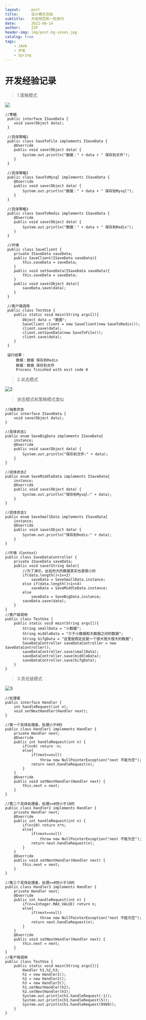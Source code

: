 ```yaml
---
layout:     post
title:      设计模式总结
subtitle:   开发规范和一些技巧
date:       2022-08-14
author:     ZJP
header-img: img/post-bg-ioses.jpg
catalog: true
tags:
    - JAVA
    - 开发
    - Spring
---
```



# 开发经验记录

>1.策略模式
>
![](https://pic3.zhimg.com/v2-87716dea49452b7c78aeb2486b53499a_b.jpg)
>
    //策略
     public interface ISaveData {
        void save(Object data);
     }
     
     //具体策略1
     public class SaveToFile implements ISaveData {
     	@Override
     	public void save(Object data) {
     		System.out.println("数据：" + data + " 保存到文件");
     	}
     }
     
     //具体策略2
     public class SaveToMysql implements ISaveData {
     	@Override
     	public void save(Object data) {
     		System.out.println("数据：" + data + " 保存到Mysql");
     	}
     }
     
     //具体策略3
     public class SaveToRedis implements ISaveData {
     	@Override
     	public void save(Object data) {
     		System.out.println("数据：" + data + " 保存到Redis");
     	}
     }
     
     //环境
     public class SaveClient {
     	private ISaveData saveData;
     	public SaveClient(ISaveData saveData){
     		this.saveData = saveData;
     	}
     	public void setSaveData(ISaveData saveData){
     		this.saveData = saveData;
     	}
     	public void save(Object data){
     		saveData.save(data);
     	}
     }
     
     //客户端调用
     public class TestUse {
     	public static void main(String args[]){
     		Object data = "数据";
     		SaveClient client = new SaveClient(new SaveToRedis());
     		client.save(data);
     		client.setSaveData(new SaveToFile());
     		client.save(data);
     	}
     }
     
     运行结果：
         数据：数据 保存到Redis
         数据：数据 保存到文件
         Process finished with exit code 0
>
>       
>2.状态模式
>
![2](https://pic4.zhimg.com/v2-b29c12da3effd8c9f977f7c836ae6c6b_b.jpg)
>
>状态模式和策略模式类似
>
    //抽象状态
    public interface ISaveData {
        void save(Object data);
    }
    
    //具体状态1
    public enum SaveBigData implements ISaveData{
    	instance;
    	@Override
    	public void save(Object data) {
    		System.out.println("保存到文件:" + data);
    	}
    }
    
    //具体状态2
    public enum SaveMiddleData implements ISaveData{
    	instance;
    	@Override
    	public void save(Object data) {
    		System.out.println("保存到Mysql:" + data);
    	}
    }
    
    //具体状态3
    public enum SaveSmallData implements ISaveData{
    	instance;
    	@Override
    	public void save(Object data) {
    		System.out.println("保存到Redis:" + data);
    	}
    }
    
    //环境（Context）
    public class SaveDataController {
    	private ISaveData saveData;
    	public void save(String data){
    		//为了演示，此处的大的数据其实也是很小的
    		if(data.length()<1<<2)
    			saveData = SaveSmallData.instance;
    		else if(data.length()<1<<4)
    			saveData = SaveMiddleData.instance;
    		else
    			saveData = SaveBigData.instance;
    		saveData.save(data);
    	}
    }
    //客户端调用
    public class TestUse {
    	public static void main(String args[]){
    		String smallData = "小数据";
    		String middleData = "介于小数据和大数据之间的数据";
    		String bifgData = "这里就假定这是一个很大很大很大的数据";
    		SaveDataController saveDataController = new SaveDataController();
    		saveDataController.save(smallData);
    		saveDataController.save(middleData);
    		saveDataController.save(bifgData);
    	}
    }
>
>3.责任链模式
>
![3](https://pic2.zhimg.com/80/v2-5a9487cc8f86be8e6495691bbb285b2d_720w.jpg)
>
    //处理者
    public interface Handler {
        int handleRequest(int n);
        void setNextHandler(Handler next);
    }
    
    //第一个具体处理者，处理小于0的
    public class Handler1 implements Handler {
    	private Handler next;
    	@Override
    	public int handleRequest(int n) {
    		if(n<0) return -n;
    		else{
    			if(next==null)
    				throw new NullPointerException("next 不能为空");
    			return next.handleRequest(n);
    		}
    	}
    	@Override
    	public void setNextHandler(Handler next) {
    		this.next = next;
    	}
    }
    
    //第二个具体处理者，处理>=0但小于10的
    public class Handler2 implements Handler {
    	private Handler next;
    	@Override
    	public int handleRequest(int n) {
    		if(n<10) return n*n;
    		else{
    			if(next==null)
    				throw new NullPointerException("next 不能为空");
    			return next.handleRequest(n);
    		}
    	}
    	@Override
    	public void setNextHandler(Handler next) {
    		this.next = next;
    	}
    }
    
    //第三个具体处理者，处理>=0但小于10的
    public class Handler3 implements Handler {
    	private Handler next;
    	@Override
    	public int handleRequest(int n) {
    		if(n<=Integer.MAX_VALUE) return n;
    		else{
    			if(next==null)
    				throw new NullPointerException("next 不能为空");
    			return next.handleRequest(n);
    		}
    	}
    	@Override
    	public void setNextHandler(Handler next) {
    		this.next = next;
    	}
    }
    //客户端调用
    public class TestUse {
    	public static void main(String args[]){
    		Handler h1,h2,h3;
    		h1 = new Handler1();
    		h2 = new Handler2();
    		h3 = new Handler3();
    		h1.setNextHandler(h2);
    		h2.setNextHandler(h3);
    		System.out.println(h1.handleRequest(-1));
    		System.out.println(h1.handleRequest(5));
    		System.out.println(h1.handleRequest(9999));
    	}
    }
    





